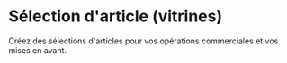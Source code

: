 # Sélection d'article (vitrines)

Créez des sélections d'articles pour vos opérations commerciales et vos mises en avant.
